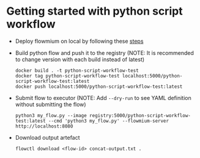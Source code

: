 # Getting started with python script workflow

-   Deploy flowmium on local by following these [steps](../deployment/)

-   Build python flow and push it to the registry (NOTE: It is recommended to change version with each build instead of latest)

    ```
    docker build . -t python-script-workflow-test
    docker tag python-script-workflow-test localhost:5000/python-script-workflow-test:latest
    docker push localhost:5000/python-script-workflow-test:latest
    ```

-   Submit flow to executor (NOTE: Add `--dry-run` to see YAML definition without submitting the flow)

    ```
    python3 my_flow.py --image registry:5000/python-script-workflow-test:latest --cmd 'python3 my_flow.py' --flowmium-server http://localhost:8080
    ```

-   Download output artefact

    ```
    flowctl download <flow-id> concat-output.txt .
    ```
